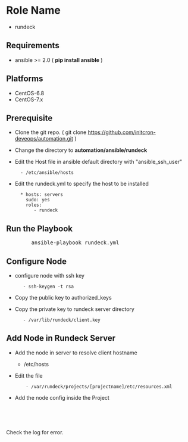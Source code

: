 Role Name
=========

- rundeck

Requirements
------------

* ansible >= 2.0 ( **pip install ansible** )

Platforms
---------

  - CentOS-6.8
  - CentOS-7.x

Prerequisite
------------

* Clone the git repo. ( git clone https://github.com/initcron-deveops/automation.git )

* Change the directory to **automation/ansible/rundeck**

* Edit the Host file in ansible default directory with "ansible_ssh_user"

        - /etc/ansible/hosts

* Edit the rundeck.yml to specify the host to be installed

        * hosts: servers
          sudo: yes
          roles:
             - rundeck

Run the Playbook
---------------

<pre>
        ansible-playbook rundeck.yml
</pre>

Configure Node
--------------

* configure node with ssh key

         - ssh-keygen -t rsa

*  Copy the public key to authorized_keys

*  Copy the private key to rundeck server directory

          - /var/lib/rundeck/client.key

Add Node in Rundeck Server
--------------------------

* Add the node in server to resolve client hostname

	 - /etc/hosts

* Edit the file

          - /var/rundeck/projects/[projectname]/etc/resources.xml

* Add the node config inside the Project

<pre>

  <node name="servername" description="Dev MySQL" tags="" hostname="servername" osArch="amd64" osFamily="unix" osName="Linux" osVersion="2.6.32-504.8.1.el6.x86_64" username="userAccount" ssh-keypath="/var/lib/rundeck/client.key"/>

</pre>
Check the log for error.
